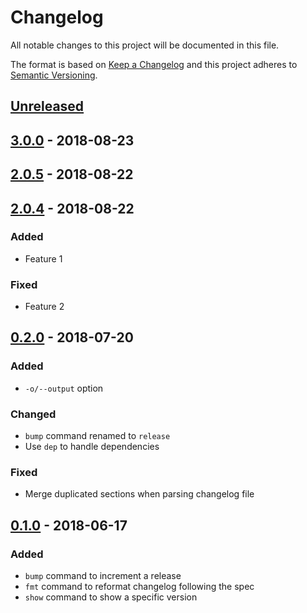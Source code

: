 # Changelog

All notable changes to this project will be documented in this file.

The format is based on [Keep a Changelog](http://keepachangelog.com/en/1.0.0/)
and this project adheres to [Semantic Versioning](http://semver.org/spec/v2.0.0.html).

## [Unreleased]

## [3.0.0] - 2018-08-23

## [2.0.5] - 2018-08-22

## [2.0.4] - 2018-08-22
### Added
- Feature 1

### Fixed
- Feature 2

## [0.2.0] - 2018-07-20
### Added
- `-o/--output` option

### Changed
- `bump` command renamed to `release`
- Use `dep` to handle dependencies

### Fixed
- Merge duplicated sections when parsing changelog file

## [0.1.0] - 2018-06-17
### Added
- `bump` command to increment a release
- `fmt` command to reformat changelog following the spec
- `show` command to show a specific version

[Unreleased]: https://github.com/rcmachado/changelog/compare/0.0.1...HEAD
[3.0.0]: https://github.com/rcmachado/changelog/compare/0.0.1...3.0.0
[2.0.5]: https://github.com/rcmachado/changelog/compare/0.0.1...2.0.5
[2.0.4]: https://github.com/rcmachado/changelog/compare/0.0.1...2.0.4
[0.2.0]: https://github.com/rcmachado/changelog/compare/0.1.0...0.2.0
[0.1.0]: https://github.com/rcmachado/changelog/compare/ae761ff...0.1.0
